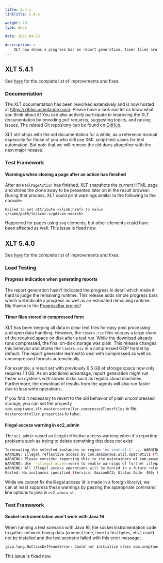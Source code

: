 ```yaml
---
title: 5.4.x
linkTitle: 5.4.x

weight: 79
type: docs

date: 2021-04-23

description: >
    XLT now shows a progress bar on report generation, timer files are stored in compressed form, and a few issues were fixed.
---
```


## XLT 5.4.1

See <a href="https://github.com/Xceptance/XLT/milestone/11?closed=1" target="_blank">here</a> for the complete list of improvements and fixes.

### Documentation

The XLT documentation has been reworked extensively and is now hosted at <a href="https://xltdoc.xceptance.com/" target="_blank">https://xltdoc.xceptance.com/</a>. Please have a look and let us know what you think about it! You can also actively participate in improving the XLT documentation by providing pull requests, suggesting topics, and raising issues. The related Git repository can be found on <a href="https://github.com/Xceptance/xlt-documentation" target="_blank">GitHub</a>.

XLT still ships with the old documentation for a while, as a reference manual especially for those of you who still use XML script test cases for test automation. But note that we will remove the old docs altogether with the next major release.


### Test Framework

#### Warnings when cloning a page after an action has finished

After an `HtmlPageAction` has finished, XLT snapshots the current HTML page and stores the clone away to be presented later on in the result browser. During that process, XLT could print warnings similar to the following to the console:

```
Failed to set attribute <xlink:href> to value </some/path/to/icon.svg#icon-search>
```

Happened for pages using `svg` elements, but other elements could have been affected as well. This issue is fixed now.



## XLT 5.4.0

See <a href="https://github.com/Xceptance/XLT/milestone/10?closed=1" target="_blank">here</a> for the complete list of improvements and fixes.

### Load Testing

#### Progress indication when generating reports

The report generation hasn't indicated the progress in detail which made it hard to judge the remaining runtime. This release adds simple progress bars which will indicate a progress as well as an estimated remaining runtime. Big thanks to the <a href="https://github.com/ctongfei/progressbar/" target="_blank">ProgressBar project</a>!

#### Timer files stored in compressed form

XLT has been keeping all data in clear text files for easy post processing and open data handling. However, the `timers.csv` files occupy a large share of the required space on disk after a test run. While the download already runs compressed, the final on-disk storage was plain. This release changes this behavior and stores the `timers.csv` in a compressed GZIP format by default. The report generator learned to deal with compressed as well as uncompressed formats automatically.

For example, a result set with previously 9.5 GB of storage space now only requires 1.1 GB. As an additional advantage, report generation might run faster on systems with slower disks such as regular cloud machines. Furthermore, the download of results from the agents will also run faster due to less write operations.

If you find it necessary to revert to the old behavior of plain uncompressed storage, you can set the property `com.xceptance.xlt.mastercontroller.compressedTimerFiles` in file `mastercontroller.properties` to false.

#### Illegal access warning in ec2_admin

The `ec2_admin` raised an illegal reflective access warning when it's reporting problems such as trying to delete something that does not exist:

```bash 
Terminating the selected instances in region 'eu-central-1' ... WARNING: An illegal reflective access operation has occurred
WARNING: Illegal reflective access by com.amazonaws.util.XpathUtils (file:/home/anyone/projects/loadtest/xlt-5.3.0/lib/aws-java-sdk-core-1.11.762.jar) to method com.sun.org.apache.xpath.internal.XPathContext.getDTMManager()
WARNING: Please consider reporting this to the maintainers of com.amazonaws.util.XpathUtils
WARNING: Use --illegal-access=warn to enable warnings of further illegal reflective access operations
WARNING: All illegal access operations will be denied in a future release
Failed: No instances specified (Service: AmazonEC2; Status Code: 400; Error Code: InvalidParameterCombination; Request ID: 23234-3bd3-4157-b365-4bf7b4432221ec7)
```

While we cannot fix the illegal access (it is made in a foreign library), we can at least suppress these warnings by passing the appropriate command line options to java in `ec2_admin.sh`.


### Test Framework

#### Socket instrumentation won't work with Java 16

When running a test scenario with Java 16, the socket instrumentation code to gather network timing data (connect time, time to first bytes, etc.) could not be installed and the test scenario failed with this error message:

```bash 
java.lang.NoClassDefFoundError: Could not initialize class com.xceptance.xlt.engine.socket.InstrumentedSocketImpl
```

This issue is fixed now.